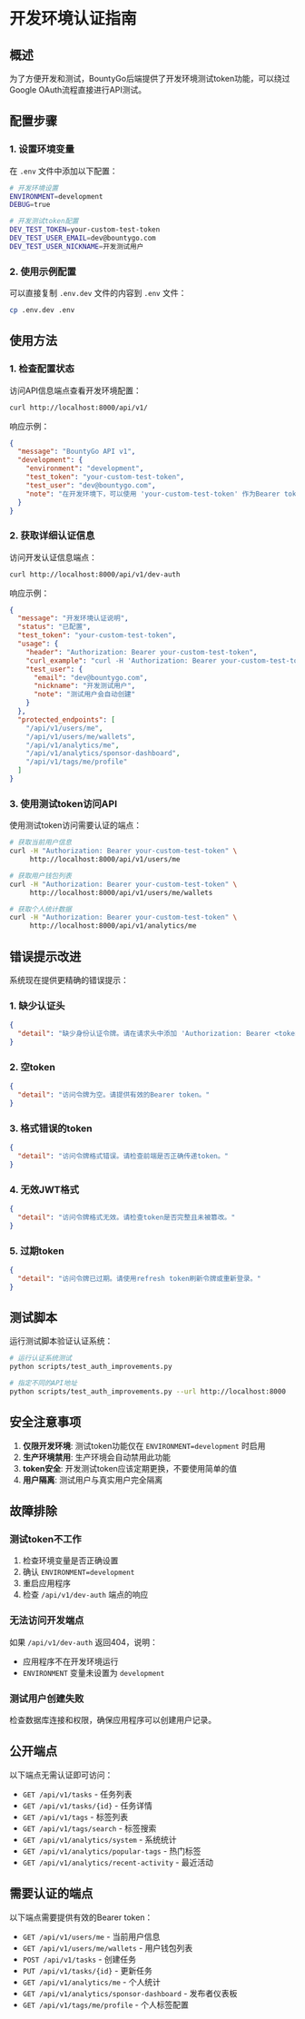 # 开发环境认证指南

## 概述

为了方便开发和测试，BountyGo后端提供了开发环境测试token功能，可以绕过Google OAuth流程直接进行API测试。

## 配置步骤

### 1. 设置环境变量

在 `.env` 文件中添加以下配置：

```bash
# 开发环境设置
ENVIRONMENT=development
DEBUG=true

# 开发测试token配置
DEV_TEST_TOKEN=your-custom-test-token
DEV_TEST_USER_EMAIL=dev@bountygo.com
DEV_TEST_USER_NICKNAME=开发测试用户
```

### 2. 使用示例配置

可以直接复制 `.env.dev` 文件的内容到 `.env` 文件：

```bash
cp .env.dev .env
```

## 使用方法

### 1. 检查配置状态

访问API信息端点查看开发环境配置：

```bash
curl http://localhost:8000/api/v1/
```

响应示例：
```json
{
  "message": "BountyGo API v1",
  "development": {
    "environment": "development",
    "test_token": "your-custom-test-token",
    "test_user": "dev@bountygo.com",
    "note": "在开发环境下，可以使用 'your-custom-test-token' 作为Bearer token进行测试"
  }
}
```

### 2. 获取详细认证信息

访问开发认证信息端点：

```bash
curl http://localhost:8000/api/v1/dev-auth
```

响应示例：
```json
{
  "message": "开发环境认证说明",
  "status": "已配置",
  "test_token": "your-custom-test-token",
  "usage": {
    "header": "Authorization: Bearer your-custom-test-token",
    "curl_example": "curl -H 'Authorization: Bearer your-custom-test-token' http://localhost:8000/api/v1/users/me",
    "test_user": {
      "email": "dev@bountygo.com",
      "nickname": "开发测试用户",
      "note": "测试用户会自动创建"
    }
  },
  "protected_endpoints": [
    "/api/v1/users/me",
    "/api/v1/users/me/wallets",
    "/api/v1/analytics/me",
    "/api/v1/analytics/sponsor-dashboard",
    "/api/v1/tags/me/profile"
  ]
}
```

### 3. 使用测试token访问API

使用测试token访问需要认证的端点：

```bash
# 获取当前用户信息
curl -H "Authorization: Bearer your-custom-test-token" \
     http://localhost:8000/api/v1/users/me

# 获取用户钱包列表
curl -H "Authorization: Bearer your-custom-test-token" \
     http://localhost:8000/api/v1/users/me/wallets

# 获取个人统计数据
curl -H "Authorization: Bearer your-custom-test-token" \
     http://localhost:8000/api/v1/analytics/me
```

## 错误提示改进

系统现在提供更精确的错误提示：

### 1. 缺少认证头
```json
{
  "detail": "缺少身份认证令牌。请在请求头中添加 'Authorization: Bearer <token>'。 开发环境可使用测试token: your-custom-test-token"
}
```

### 2. 空token
```json
{
  "detail": "访问令牌为空。请提供有效的Bearer token。"
}
```

### 3. 格式错误的token
```json
{
  "detail": "访问令牌格式错误。请检查前端是否正确传递token。"
}
```

### 4. 无效JWT格式
```json
{
  "detail": "访问令牌格式无效。请检查token是否完整且未被篡改。"
}
```

### 5. 过期token
```json
{
  "detail": "访问令牌已过期。请使用refresh token刷新令牌或重新登录。"
}
```

## 测试脚本

运行测试脚本验证认证系统：

```bash
# 运行认证系统测试
python scripts/test_auth_improvements.py

# 指定不同的API地址
python scripts/test_auth_improvements.py --url http://localhost:8000
```

## 安全注意事项

1. **仅限开发环境**: 测试token功能仅在 `ENVIRONMENT=development` 时启用
2. **生产环境禁用**: 生产环境会自动禁用此功能
3. **token安全**: 开发测试token应该定期更换，不要使用简单的值
4. **用户隔离**: 测试用户与真实用户完全隔离

## 故障排除

### 测试token不工作

1. 检查环境变量是否正确设置
2. 确认 `ENVIRONMENT=development`
3. 重启应用程序
4. 检查 `/api/v1/dev-auth` 端点的响应

### 无法访问开发端点

如果 `/api/v1/dev-auth` 返回404，说明：
- 应用程序不在开发环境运行
- `ENVIRONMENT` 变量未设置为 `development`

### 测试用户创建失败

检查数据库连接和权限，确保应用程序可以创建用户记录。

## 公开端点

以下端点无需认证即可访问：

- `GET /api/v1/tasks` - 任务列表
- `GET /api/v1/tasks/{id}` - 任务详情
- `GET /api/v1/tags` - 标签列表
- `GET /api/v1/tags/search` - 标签搜索
- `GET /api/v1/analytics/system` - 系统统计
- `GET /api/v1/analytics/popular-tags` - 热门标签
- `GET /api/v1/analytics/recent-activity` - 最近活动

## 需要认证的端点

以下端点需要提供有效的Bearer token：

- `GET /api/v1/users/me` - 当前用户信息
- `GET /api/v1/users/me/wallets` - 用户钱包列表
- `POST /api/v1/tasks` - 创建任务
- `PUT /api/v1/tasks/{id}` - 更新任务
- `GET /api/v1/analytics/me` - 个人统计
- `GET /api/v1/analytics/sponsor-dashboard` - 发布者仪表板
- `GET /api/v1/tags/me/profile` - 个人标签配置
